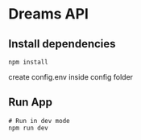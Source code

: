 # Dreams API

## Install dependencies
```
npm install
```

create config.env inside config folder


## Run App
```
# Run in dev mode
npm run dev
```
